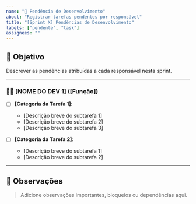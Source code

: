```yaml
---
name: "📌 Pendência de Desenvolvimento"
about: "Registrar tarefas pendentes por responsável"
title: "[Sprint X] Pendências de Desenvolvimento"
labels: ["pendente", "task"]
assignees: ""
---
```


## 🎯 Objetivo
Descrever as pendências atribuídas a cada responsável nesta sprint.

---

### 👨‍💻 **[NOME DO DEV 1] ([Função])**

- [ ] **[Categoria da Tarefa 1]**:
  - [Descrição breve do subtarefa 1]
  - [Descrição breve do subtarefa 2]
  - [Descrição breve do subtarefa 3]

- [ ] **[Categoria da Tarefa 2]**:
  - [Descrição breve do subtarefa 1]
  - [Descrição breve do subtarefa 2]

---

## 📅 Observações
> Adicione observações importantes, bloqueios ou dependências aqui.
